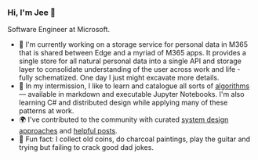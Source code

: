 ### Hi, I'm Jee 👋

Software Engineer at Microsoft.

- 🌱 I'm currently working on a storage service for personal data in M365 that is shared between Edge and a myriad of M365 apps. It provides a single store for all natural personal data into a single API and storage layer to consolidate understanding of the user across work and life - fully schematized. One day I just might excavate more details. 
- 🔭 In my intermission, I like to learn and catalogue all sorts of [algorithms](https://github.com/gitgik/data-structures-implementation) –– available in markdown and executable Jupyter Notebooks. I'm also learning C# and distributed design while applying many of these patterns at work.
- 🌍 I've contributed to the community with curated [system design approaches](https://github.com/gitgik/distributed-system-design) and [helpful posts](https://www.digitalocean.com/community/tutorials/build-a-rest-api-with-django-a-test-driven-approach-part-1).
- 🎨 Fun fact: I collect old coins, do charcoal paintings, play the guitar and trying but failing to crack good dad jokes.



